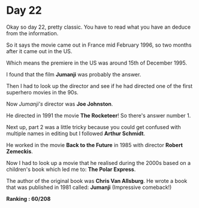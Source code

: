 # Day 22

Okay so day 22, pretty classic.
You have to read what you have an deduce from the information.

So it says the movie came out in France mid February 1996, so two months after it came out in the US.

Which means the premiere in the US was around 15th of December 1995.

I found that the film **Jumanji** was probably the answer.

Then I had to look up the director and see if he had directed one of the first superhero movies in the 90s.

Now *Jumanji's* director was **Joe Johnston**.

He directed in 1991 the movie **The Rocketeer**! 
So there's answer number 1.

Next up, part 2 was a little tricky because you could get confused with multiple names in editing but I followed **Arthur Schmidt**.

He worked in the movie **Back to the Future** in 1985 with director **Robert Zemeckis**.

Now I had to look up a movie that he realised during the 2000s based on a children's book which led me to:
**The Polar Express**.

The author of the original book was **Chris Van Allsburg**.
He wrote a book that was published in 1981 called:
**Jumanji** (Impressive comeback!)

**Ranking : 60/208**



